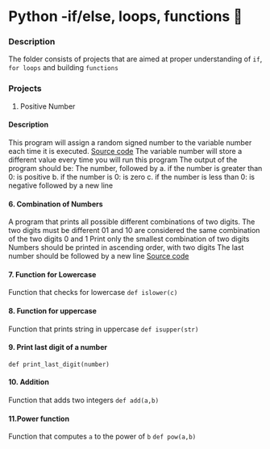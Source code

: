 # Python -if/else, loops, functions 🎃
### Description 
The folder consists of projects that are aimed at proper understanding of ```if```, ```for loops``` and building ```functions```
### Projects
1. Positive Number
#### Description
This program will assign a random signed number to the variable number each time it is executed.
[Source code](https://github.com/Peter5793/alx-higher_level_programming/blob/master/0x01-python-if_else_loops_functions/0-positive_or_negative.py)
The variable number will store a different value every time you will run this program
The output of the program should be:
The number, followed by
a. if the number is greater than 0: is positive
b. if the number is 0: is zero
c. if the number is less than 0: is negative
followed by a new line
#### 6. Combination of Numbers
 A program that prints all possible different combinations of two digits.
The two digits must be different
01 and 10 are considered the same combination of the two digits 0 and 1
Print only the smallest combination of two digits
Numbers should be printed in ascending order, with two digits
The last number should be followed by a new line
[Source code](https://github.com/Peter5793/alx-higher_level_programming/blob/master/0x01-python-if_else_loops_functions/6-print_comb3.py)
#### 7. Function for Lowercase
Function that checks for lowercase
```def islower(c)```
#### 8. Function for uppercase
Function that prints string in uppercase
```def isupper(str)```
#### 9. Print last digit of a number
```def print_last_digit(number)```
#### 10. Addition
Function that adds two integers
```def add(a,b)```
#### 11.Power function
Function that computes ```a``` to the power of ```b```
```def pow(a,b)```